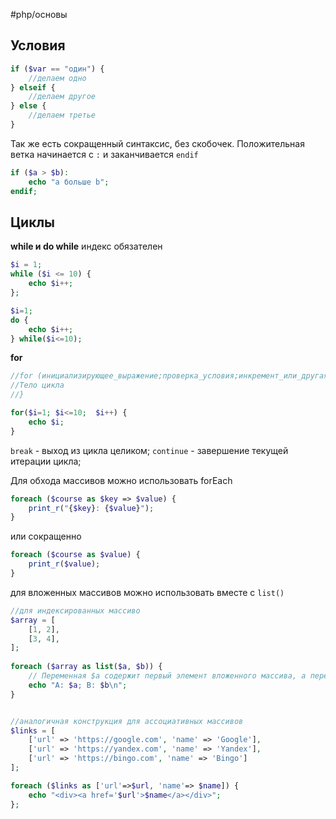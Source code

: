 #php/основы

## Условия

```php
if ($var == "один") { 
	//делаем одно 
} elseif {
	//делаем другое
} else { 
	//делаем третье
}
```

Так же есть сокращенный синтаксис, без скобочек. Положительная ветка начинается с `:`  и заканчивается `endif`
```php
if ($a > $b):
    echo "a больше b";
endif;
```

## Циклы

**while и do while**
индекс обязателен
```php
$i = 1;
while ($i <= 10) {
    echo $i++;
};
```

```php
$i=1;
do {
	echo $i++;
} while($i<=10);
```

**for**
```php
//for (инициализирующее_выражение;проверка_условия;инкремент_или_другая_операция) {
//Тело цикла
//}

for($i=1; $i<=10;  $i++) {
	echo $i;
}
```

`break` - выход из цикла целиком;
`continue` - завершение текущей итерации цикла;

Для обхода массивов можно использовать forEach
```php
foreach ($course as $key => $value) {
    print_r("{$key}: {$value}");
}
```
или сокращенно
```php
foreach ($course as $value) {
    print_r($value);
}
```
для вложенных массивов можно использовать вместе с `list()` 
```php
//для индексированных массиво
$array = [  
	[1, 2],  
	[3, 4],  
];  
  
foreach ($array as list($a, $b)) {  
	// Переменная $a содержит первый элемент вложенного массива, а переменная $b - второй.  
	echo "A: $a; B: $b\n";  
}


//аналогичная конструкция для ассоциативных массивов
$links = [
    ['url' => 'https://google.com', 'name' => 'Google'],
    ['url' => 'https://yandex.com', 'name' => 'Yandex'],
    ['url' => 'https://bingo.com', 'name' => 'Bingo']
];

foreach ($links as ['url'=>$url, 'name'=> $name]) {
    echo "<div><a href='$url'>$name</a></div>";
};
```